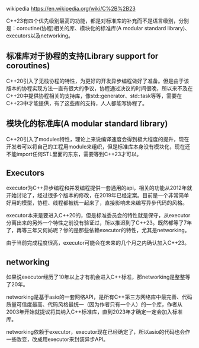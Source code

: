 wikipedia
https://en.wikipedia.org/wiki/C%2B%2B23


C++23有四个优先级别最高的功能，都是对标准库的补充而不是语言级别，分别是：coroutine(协程)相关的库、模块化的标准库(A modular standard library)、executors以及networking。


## 标准库对于协程的支持(Library support for coroutines)
C++20引入了无栈协程的特性，为更好的开发异步编程做好了准备。但是由于该版本的协程实现方法一直有很大的争议，协程通过决议的时间很晚，所以来不及在C++20中提供协程相关的支持库，像std::generator、std::task等等，需要在C++23中才能提供，有了这些库的支持，人人都能写协程了。


## 模块化的标准库(A modular standard library)
C++20引入了modules特性，理论上来说编译速度会得到极大程度的提升，现在开发者可以将自己的工程用module来组织，但是标准库本身没有模块化，现在还不能import任何STL里面的东东，需要等到C++23才可以。


## Executors
executor为C++异步编程和并发编程提供一套通用的api，相关的功能从2012年就开始讨论了，经过很多个版本的修改，在2019年已经定案。目前是一个非常简单好用的模型，协程、线程都被统一起来了，直接影响未来编写异步代码的风格。


executor本来是要进入C++20的，但是标准委员会的特性就是保守，从executor分离出来的另外一个特性之前没有验证过，所以推迟到了C++23。既然都等了7年了，再等三年又何妨呢？惨的是那些依赖executor的特性，尤其是networking。


由于当前完成程度很高，executor可能会在未来的几个月之内确认加入C++23。


## networking
如果说executor经历了10年以上才有机会进入C++标准，那networking是整整等了20年。


networking是基于asio的一套网络API，是所有C++第三方网络库中最完善、代码质量可信度最高、代码风格最统一（因为作者只有一个人）的一个库，作者从2003年开始就提议将其纳入C++标准库，直到2023年才确定一定会加入标准库。


networking依赖于executor，executor现在已经确定了，所以asio的代码也会作一些改变，改成用executor来封装异步API。